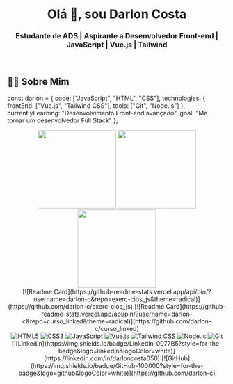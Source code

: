 <h1 align="center">Olá 👋, sou Darlon Costa</h1>
<h3 align="center">Estudante de ADS | Aspirante a Desenvolvedor Front-end | JavaScript | Vue.js | Tailwind</h3>

<br>

## 👨‍💻 Sobre Mim

const darlon = {
  code: ["JavaScript", "HTML", "CSS"],
  technologies: {
    frontEnd: ["Vue.js", "Tailwind CSS"],
    tools: ["Git", "Node.js"]
  },
  currentlyLearning: "Desenvolvimento Front-end avançado",
  goal: "Me tornar um desenvolvedor Full Stack"
};

<div align="center"> <img height="180em" src="https://github-readme-stats.vercel.app/api?username=darlon-c&show_icons=true&theme=radical&hide_border=true&include_all_commits=true&count_private=true" /> <img height="180em" src="https://github-readme-stats.vercel.app/api/top-langs/?username=darlon-c&theme=radical&hide_border=true&layout=compact&langs_count=8" /> </div><div align="center"> <img height="180em" src="https://github-readme-streak-stats.herokuapp.com/?user=darlon-c&theme=radical&hide_border=true" /> </div>

<div align="center"> [![Readme Card](https://github-readme-stats.vercel.app/api/pin/?username=darlon-c&repo=exerc-cios_js&theme=radical)](https://github.com/darlon-c/exerc-cios_js) [![Readme Card](https://github-readme-stats.vercel.app/api/pin/?username=darlon-c&repo=curso_linked&theme=radical)](https://github.com/darlon-c/curso_linked) </div>


<div align="center"> <img src="https://img.shields.io/badge/HTML5-E34F26?style=for-the-badge&logo=html5&logoColor=white" alt="HTML5" /> <img src="https://img.shields.io/badge/CSS3-1572B6?style=for-the-badge&logo=css3&logoColor=white" alt="CSS3" /> <img src="https://img.shields.io/badge/JavaScript-F7DF1E?style=for-the-badge&logo=javascript&logoColor=black" alt="JavaScript" /> <img src="https://img.shields.io/badge/Vue.js-4FC08D?style=for-the-badge&logo=vue.js&logoColor=white" alt="Vue.js" /> <img src="https://img.shields.io/badge/Tailwind_CSS-38B2AC?style=for-the-badge&logo=tailwind-css&logoColor=white" alt="Tailwind CSS" /> <img src="https://img.shields.io/badge/Node.js-339933?style=for-the-badge&logo=nodedotjs&logoColor=white" alt="Node.js" /> <img src="https://img.shields.io/badge/Git-F05032?style=for-the-badge&logo=git&logoColor=white" alt="Git" /> </div>

<div align="center"> [![LinkedIn](https://img.shields.io/badge/LinkedIn-0077B5?style=for-the-badge&logo=linkedin&logoColor=white)](https://linkedin.com/in/darloncosta050) [![GitHub](https://img.shields.io/badge/GitHub-100000?style=for-the-badge&logo=github&logoColor=white)](https://github.com/darlon-c) </div>
